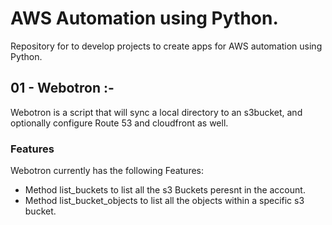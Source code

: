 # AWS Automation using Python.

Repository for to develop projects to create apps for AWS automation using Python.

## 01 - Webotron :-

Webotron is a script that will sync a local directory to an s3bucket, and optionally configure Route 53 and cloudfront as well.

### Features

Webotron currently has the following Features:

- Method list_buckets to list all the s3 Buckets peresnt in the account.
- Method list_bucket_objects to list all the objects within a specific s3 bucket.
